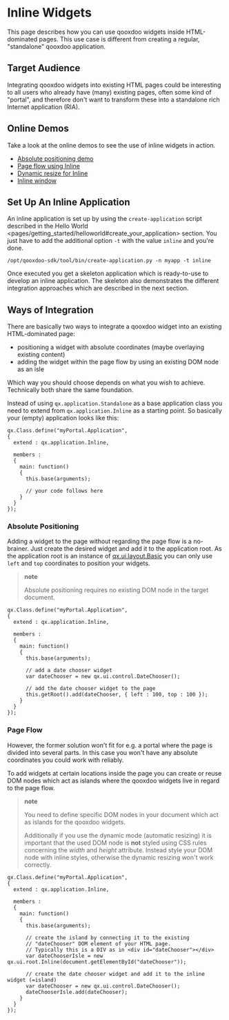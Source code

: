 Inline Widgets
==============

This page describes how you can use qooxdoo widgets inside HTML-dominated pages. This use case is different from creating a regular, "standalone" qooxdoo application.

Target Audience
---------------

Integrating qooxdoo widgets into existing HTML pages could be interesting to all users who already have (many) existing pages, often some kind of "portal", and therefore don't want to transform these into a standalone rich Internet application (RIA).

Online Demos
------------

Take a look at the online demos to see the use of inline widgets in action.

-   [Absolute positioning demo](http://www.qooxdoo.org/devel/demobrowser/demo/root/Page.html)
-   [Page flow using Inline](http://www.qooxdoo.org/devel/demobrowser/demo/root/Inline.html)
-   [Dynamic resize for Inline](http://www.qooxdoo.org/devel/demobrowser/demo/root/Inline_Dynamic_Resize.html)
-   [Inline window](http://www.qooxdoo.org/devel/demobrowser/demo/root/Inline_Window.html)

Set Up An Inline Application
----------------------------

An inline application is set up by using the `create-application` script described in the Hello World \<pages/getting\_started/helloworld\#create\_your\_application\> section. You just have to add the additional option `-t` with the value `inline` and you're done.

    /opt/qooxdoo-sdk/tool/bin/create-application.py -n myapp -t inline

Once executed you get a skeleton application which is ready-to-use to develop an inline application. The skeleton also demonstrates the different integration approaches which are described in the next section.

Ways of Integration
-------------------

There are basically two ways to integrate a qooxdoo widget into an existing HTML-dominated page:

-   positioning a widget with absolute coordinates (maybe overlaying existing content)
-   adding the widget within the page flow by using an existing DOM node as an isle

Which way you should choose depends on what you wish to achieve. Technically both share the same foundation.

Instead of using `qx.application.Standalone` as a base application class you need to extend from `qx.application.Inline` as a starting point. So basically your (empty) application looks like this:

    qx.Class.define("myPortal.Application",
    {
      extend : qx.application.Inline,

      members :
      {
        main: function()
        {
          this.base(arguments);

          // your code follows here
        }
      }
    });

### Absolute Positioning

Adding a widget to the page without regarding the page flow is a no-brainer. Just create the desired widget and add it to the application root. As the application root is an instance of [qx.ui.layout.Basic](http://www.qooxdoo.org/devel/api/#qx.ui.layout.Basic) you can only use `left` and `top` coordinates to position your widgets.

> **note**
>
> Absolute positioning requires no existing DOM node in the target document.

    qx.Class.define("myPortal.Application",
    {
      extend : qx.application.Inline,

      members :
      {
        main: function()
        {
          this.base(arguments);

          // add a date chooser widget
          var dateChooser = new qx.ui.control.DateChooser();

          // add the date chooser widget to the page
          this.getRoot().add(dateChooser, { left : 100, top : 100 });
        }
      }
    });

### Page Flow

However, the former solution won't fit for e.g. a portal where the page is divided into several parts. In this case you won't have any absolute coordinates you could work with reliably.

To add widgets at certain locations inside the page you can create or reuse DOM nodes which act as islands where the qooxdoo widgets live in regard to the page flow.

> **note**
>
> You need to define specific DOM nodes in your document which act as islands for the qooxdoo widgets.
>
> Additionally if you use the dynamic mode (automatic resizing) it is important that the used DOM node is **not** styled using CSS rules concerning the *width* and *height* attribute. Instead style your DOM node with inline styles, otherwise the dynamic resizing won't work correctly.

    qx.Class.define("myPortal.Application",
    {
      extend : qx.application.Inline,

      members :
      {
        main: function()
        {
          this.base(arguments);

          // create the island by connecting it to the existing
          // "dateChooser" DOM element of your HTML page.
          // Typically this is a DIV as in <div id="dateChooser"></div>
          var dateChooserIsle = new qx.ui.root.Inline(document.getElementById("dateChooser"));

          // create the date chooser widget and add it to the inline widget (=island)
          var dateChooser = new qx.ui.control.DateChooser();
          dateChooserIsle.add(dateChooser);
        }
      }
    });
